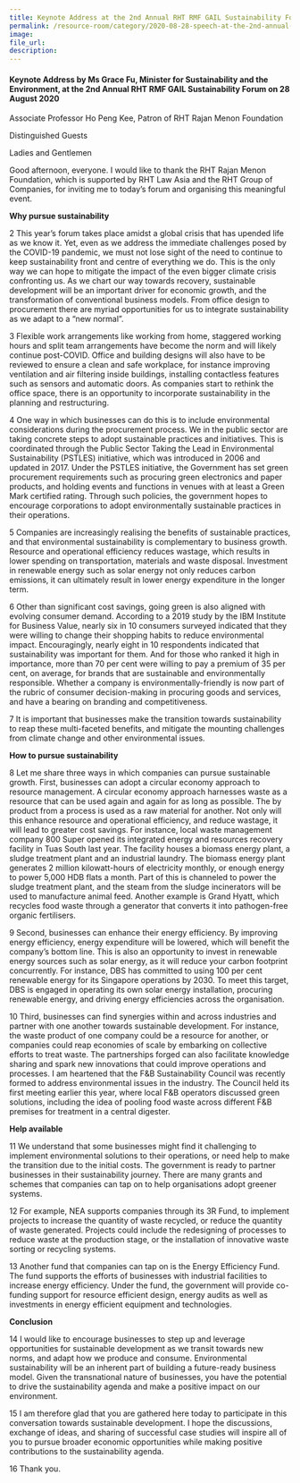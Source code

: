 ```yaml
---  
title: Keynote Address at the 2nd Annual RHT RMF GAIL Sustainability Forum by Ms Grace Fu, Minister for Sustainability and the Environment  
permalink: /resource-room/category/2020-08-28-speech-at-the-2nd-annual-rht-rmf-gail-sustainability-forum/  
image:  
file_url:  
description:  
---  
```


#### Keynote Address by Ms Grace Fu, Minister for Sustainability and the Environment, at the 2nd Annual RHT RMF GAIL Sustainability Forum on 28 August 2020  

Associate Professor Ho Peng Kee, Patron of RHT Rajan Menon Foundation  

Distinguished Guests  

Ladies and Gentlemen  

Good afternoon, everyone. I would like to thank the RHT Rajan Menon Foundation, which is supported by RHT Law Asia and the RHT Group of Companies, for inviting me to today’s forum and organising this meaningful event.  

**Why pursue sustainability**  

2 This year’s forum takes place amidst a global crisis that has upended life as we know it. Yet, even as we address the immediate challenges posed by the COVID-19 pandemic, we must not lose sight of the need to continue to keep sustainability front and centre of everything we do. This is the only way we can hope to mitigate the impact of the even bigger climate crisis confronting us. As we chart our way towards recovery, sustainable development will be an important driver for economic growth, and the transformation of conventional business models. From office design to procurement there are myriad opportunities for us to integrate sustainability as we adapt to a “new normal”.  

3 Flexible work arrangements like working from home, staggered working hours and split team arrangements have become the norm and will likely continue post-COVID. Office and building designs will also have to be reviewed to ensure a clean and safe workplace, for instance improving ventilation and air filtering inside buildings, installing contactless features such as sensors and automatic doors. As companies start to rethink the office space, there is an opportunity to incorporate sustainability in the planning and restructuring.  

4 One way in which businesses can do this is to include environmental considerations during the procurement process. We in the public sector are taking concrete steps to adopt sustainable practices and initiatives. This is coordinated through the Public Sector Taking the Lead in Environmental Sustainability (PSTLES) initiative, which was introduced in 2006 and updated in 2017. Under the PSTLES initiative, the Government has set green procurement requirements such as procuring green electronics and paper products, and holding events and functions in venues with at least a Green Mark certified rating. Through such policies, the government hopes to encourage corporations to adopt environmentally sustainable practices in their operations.  

5 Companies are increasingly realising the benefits of sustainable practices, and that environmental sustainability is complementary to business growth. Resource and operational efficiency reduces wastage, which results in lower spending on transportation, materials and waste disposal. Investment in renewable energy such as solar energy not only reduces carbon emissions, it can ultimately result in lower energy expenditure in the longer term.  

6 Other than significant cost savings, going green is also aligned with evolving consumer demand. According to a 2019 study by the IBM Institute for Business Value, nearly six in 10 consumers surveyed indicated that they were willing to change their shopping habits to reduce environmental impact. Encouragingly, nearly eight in 10 respondents indicated that sustainability was important for them. And for those who ranked it high in importance, more than 70 per cent were willing to pay a premium of 35 per cent, on average, for brands that are sustainable and environmentally responsible. Whether a company is environmentally-friendly is now part of the rubric of consumer decision-making in procuring goods and services, and have a bearing on branding and competitiveness.  

7 It is important that businesses make the transition towards sustainability to reap these multi-faceted benefits, and mitigate the mounting challenges from climate change and other environmental issues.  

**How to pursue sustainability**  

8 Let me share three ways in which companies can pursue sustainable growth. First, businesses can adopt a circular economy approach to resource management. A circular economy approach harnesses waste as a resource that can be used again and again for as long as possible. The by product from a process is used as a raw material for another. Not only will this enhance resource and operational efficiency, and reduce wastage, it will lead to greater cost savings. For instance, local waste management company 800 Super opened its integrated energy and resources recovery facility in Tuas South last year. The facility houses a biomass energy plant, a sludge treatment plant and an industrial laundry. The biomass energy plant generates 2 million kilowatt-hours of electricity monthly, or enough energy to power 5,000 HDB flats a month. Part of this is channeled to power the sludge treatment plant, and the steam from the sludge incinerators will be used to manufacture animal feed. Another example is Grand Hyatt, which recycles food waste through a generator that converts it into pathogen-free organic fertilisers.  

9 Second, businesses can enhance their energy efficiency. By improving energy efficiency, energy expenditure will be lowered, which will benefit the company’s bottom line. This is also an opportunity to invest in renewable energy sources such as solar energy, as it will reduce your carbon footprint concurrently. For instance, DBS has committed to using 100 per cent renewable energy for its Singapore operations by 2030. To meet this target, DBS is engaged in operating its own solar energy installation, procuring renewable energy, and driving energy efficiencies across the organisation.  

10 Third, businesses can find synergies within and across industries and partner with one another towards sustainable development. For instance, the waste product of one company could be a resource for another, or companies could reap economies of scale by embarking on collective efforts to treat waste. The partnerships forged can also facilitate knowledge sharing and spark new innovations that could improve operations and processes. I am heartened that the F&B Sustainability Council was recently formed to address environmental issues in the industry. The Council held its first meeting earlier this year, where local F&B operators discussed green solutions, including the idea of pooling food waste across different F&B premises for treatment in a central digester.  

**Help available**  

11 We understand that some businesses might find it challenging to implement environmental solutions to their operations, or need help to make the transition due to the initial costs. The government is ready to partner businesses in their sustainability journey. There are many grants and schemes that companies can tap on to help organisations adopt greener systems.  

12 For example, NEA supports companies through its 3R Fund, to implement projects to increase the quantity of waste recycled, or reduce the quantity of waste generated. Projects could include the redesigning of processes to reduce waste at the production stage, or the installation of innovative waste sorting or recycling systems.  

13 Another fund that companies can tap on is the Energy Efficiency Fund. The fund supports the efforts of businesses with industrial facilities to increase energy efficiency. Under the fund, the government will provide co-funding support for resource efficient design, energy audits as well as investments in energy efficient equipment and technologies.  

**Conclusion**  

14  I would like to encourage businesses to step up and leverage opportunities for sustainable development as we transit towards new norms, and adapt how we produce and consume. Environmental sustainability will be an inherent part of building a future-ready business model. Given the transnational nature of businesses, you have the potential to drive the sustainability agenda and make a positive impact on our environment.  

15 I am therefore glad that you are gathered here today to participate in this conversation towards sustainable development. I hope the discussions, exchange of ideas, and sharing of successful case studies will inspire all of you to pursue broader economic opportunities while making positive contributions to the sustainability agenda.  

16 Thank you.  
